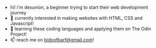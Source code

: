 - hi! i'm dexunion, a beginner trying to start their web development journey 
- 👀 currently interested in making websites with HTML, CSS and Javascript!
- 🌱 learning these coding languages and applying them on The Odin Project!
- 📫 reach me on bidoofbarf@gmail.com!

<!---
dexunion/dexunion is a ✨ special ✨ repository because its `README.md` (this file) appears on your GitHub profile.
You can click the Preview link to take a look at your changes.
--->
